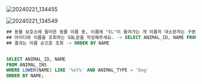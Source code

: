 ![20240221_134455](https://github.com/junhosong0/MySQL/assets/117610783/19fd04ff-5400-4497-98c6-21425268f45f)

![20240221_134549](https://github.com/junhosong0/MySQL/assets/117610783/18a9b6fa-e8c3-4ba7-a4c2-84b5aa4ba222)


```SQL
## 동물 보호소에 들어온 동물 이름 중, 이름에 "EL"이 들어가는 개 이름의 대소문자는 구분하지 않습니다. -> WHERE LOWER(NAME) LIKE '%el%' AND ANIMAL_TYPE = 'Dog'
## 아이디와 이름을 조회하는 SQL문을 작성해주세요. -> SELECT ANIMAL_ID, NAME FROM ANIMAL_INS
## 결과는 이름 순으로 조회 -> ORDER BY NAME


SELECT ANIMAL_ID, NAME
FROM ANIMAL_INS
WHERE LOWER(NAME) LIKE '%el%' AND ANIMAL_TYPE = 'Dog'
ORDER BY NAME;
```
